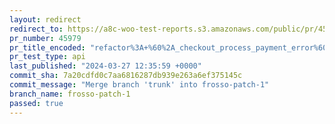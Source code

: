```yaml
---
layout: redirect
redirect_to: https://a8c-woo-test-reports.s3.amazonaws.com/public/pr/45979/api/index.html
pr_number: 45979
pr_title_encoded: "refactor%3A+%60%2A_checkout_process_payment_error%60+to+return+400+error+code"
pr_test_type: api
last_published: "2024-03-27 12:35:59 +0000"
commit_sha: 7a20cdfd0c7aa6816287db939e263a6ef375145c
commit_message: "Merge branch 'trunk' into frosso-patch-1"
branch_name: frosso-patch-1
passed: true
---
```

